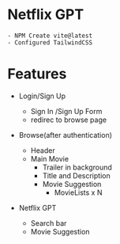 # Netflix GPT

    - NPM Create vite@latest
    - Configured TailwindCSS

# Features

- Login/Sign Up

  - Sign In /Sign Up Form
  - redirec to browse page

- Browse(after authentication)

  - Header
  - Main Movie
    - Trailer in background
    - Title and Description
    - Movie Suggestion
      - MovieLists x N

- Netflix GPT
  - Search bar
  - Movie Suggestion
